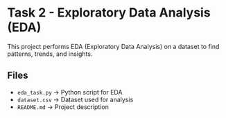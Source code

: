 # Task 2 - Exploratory Data Analysis (EDA)

This project performs EDA (Exploratory Data Analysis) on a dataset to find patterns, trends, and insights.

## Files
- `eda_task.py` → Python script for EDA
- `dataset.csv` → Dataset used for analysis
- `README.md` → Project description
